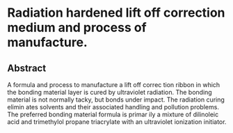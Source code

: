 # Radiation hardened lift off correction medium and process of manufacture.

## Abstract
A formula and process to manufacture a lift off correc tion ribbon in which the bonding material layer is cured by ultraviolet radiation. The bonding material is not normally tacky, but bonds under impact. The radiation curing elimin ates solvents and their associated handling and pollution problems. The preferred bonding material formula is primar ily a mixture of dilinoleic acid and trimethylol propane triacrylate with an ultraviolet ionization initiator.